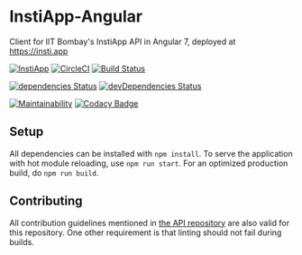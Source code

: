 # InstiApp-Angular
Client for IIT Bombay's InstiApp API in Angular 7, deployed at https://insti.app

[![InstiApp](https://insti.app/instiapp-badge-gh.svg)](https://insti.app)
[![CircleCI](https://circleci.com/gh/pulsejet/iitb-app-angular.svg?style=shield)](https://circleci.com/gh/pulsejet/iitb-app-angular)
[![Build Status](https://travis-ci.org/pulsejet/iitb-app-angular.svg?branch=master)](https://travis-ci.org/pulsejet/iitb-app-angular)

[![dependencies Status](https://david-dm.org/pulsejet/iitb-app-angular/status.svg)](https://david-dm.org/pulsejet/iitb-app-angular)
[![devDependencies Status](https://david-dm.org/pulsejet/iitb-app-angular/dev-status.svg)](https://david-dm.org/pulsejet/iitb-app-angular?type=dev)

[![Maintainability](https://api.codeclimate.com/v1/badges/7704f69b5c317552224b/maintainability)](https://codeclimate.com/github/pulsejet/iitb-app-angular/maintainability)
[![Codacy Badge](https://api.codacy.com/project/badge/Grade/03653e9688d544f898669874c43ee934)](https://www.codacy.com/app/pulsejet/iitb-app-angular?utm_source=github.com&amp;utm_medium=referral&amp;utm_content=pulsejet/iitb-app-angular&amp;utm_campaign=Badge_Grade)

## Setup
All dependencies can be installed with `npm install`. To serve the application with hot module reloading, use `npm run start`. For an optimized production build, do `npm run build`.

## Contributing
All contribution guidelines mentioned in [the API repository](https://github.com/wncc/IITBapp) are also valid for this repository. One other requirement is that linting should not fail during builds.
